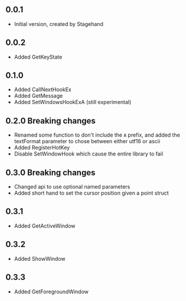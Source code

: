 ## 0.0.1

- Initial version, created by Stagehand

## 0.0.2

- Added GetKeyState

## 0.1.0

- Added CallNextHookEx
- Added GetMessage
- Added SetWindowsHookExA (still experimental)

## 0.2.0 Breaking changes

- Renamed some function to don't include the `A` prefix, and added the textFormat parameter to chose between either utf16 or ascii
- Added RegisterHotKey
- Disable SetWindowHook which cause the entire library to fail


## 0.3.0 Breaking changes

- Changed api to use optional named parameters
- Added short hand to set the cursor position given a point struct

## 0.3.1

- Added GetActiveWindow

## 0.3.2

- Added ShowWindow

## 0.3.3 

- Added GetForegroundWindow